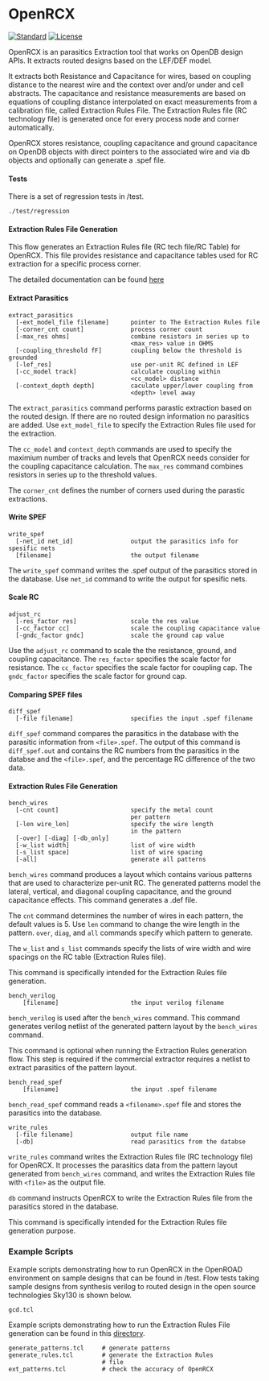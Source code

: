 # OpenRCX
[![Standard](https://img.shields.io/badge/C%2B%2B-17-blue)](https://en.wikipedia.org/wiki/C%2B%2B#Standardization)
[![License](https://img.shields.io/badge/License-BSD%203--Clause-blue.svg)](https://opensource.org/licenses/BSD-3-Clause)

OpenRCX is an parasitics Extraction tool that works on OpenDB design APIs. 
It extracts routed designs based on the LEF/DEF model.

It extracts both Resistance and Capacitance for wires, based on coupling 
distance to the nearest wire and the context over and/or under and cell abstracts.
The capacitance and resistance measurements are based on equations of 
coupling distance interpolated on exact measurements from a calibration file, 
called Extraction Rules File. The Extraction Rules file (RC technology file) is 
generated once for every process node and corner automatically.

OpenRCX stores resistance, coupling capacitance and ground capacitance on OpenDB objects with direct pointers to the associated wire and via db objects
and optionally can generate a .spef file.


#### Tests
There is a set of regression tests in /test.

```
./test/regression
```

#### Extraction Rules File Generation

This flow generates an Extraction Rules file (RC tech file/RC Table) for OpenRCX. This file provides
resistance and capacitance tables used for RC extraction for a specific process
corner.

The detailed documentation can be found [here](doc/calibration.txt)

#### Extract Parasitics

```
extract_parasitics
  [-ext_model_file filename]      pointer to The Extraction Rules file
  [-corner_cnt count]             process corner count
  [-max_res ohms]                 combine resistors in series up to 
                                  <max_res> value in OHMS
  [-coupling_threshold fF]        coupling below the threshold is grounded
  [-lef_res]                      use per-unit RC defined in LEF
  [-cc_model track]               calculate coupling within 
                                  <cc_model> distance
  [-context_depth depth]          caculate upper/lower coupling from 
                                  <depth> level away
```

The `extract_parasitics` command performs parastic extraction based on the
routed design. If there are no routed design information no parasitics are
added. Use `ext_model_file` to specify the Extraction Rules file used for the
extraction. 

The `cc_model` and `context_depth` commands are used to specify the
maximium number of tracks and levels that OpenRCX needs consider for the coupling
capacitance calculation. The `max_res` command combines resistors in series up
to the threshold values.

The `corner_cnt` defines the number of corners used during the parastic
extractions.

#### Write SPEF

```
write_spef
  [-net_id net_id]                output the parasitics info for spesific nets
  [filename]                      the output filename
```

The `write_spef` command writes the .spef output of the parasitics stored in the
database. Use `net_id` command to write the output for spesific nets.

#### Scale RC

```
adjust_rc
  [-res_factor res]               scale the res value
  [-cc_factor cc]                 scale the coupling capacitance value
  [-gndc_factor gndc]             scale the ground cap value
```

Use the `adjust_rc` command to scale the the resistance, ground, and coupling
capacitance. The `res_factor` specifies the scale factor for resistance. The
`cc_factor` specifies the scale factor for coupling cap. The `gndc_factor`
specifies the scale factor for ground cap.

#### Comparing SPEF files 

```
diff_spef
  [-file filename]                specifies the input .spef filename  
```

`diff_spef` command compares the parasitics in the database with the parasitic
information from `<file>.spef`. The output of this command is `diff_spef.out` and
contains the RC numbers from the parasitics in the databse and the `<file>.spef`,
and the percentage RC difference of the two data.

#### Extraction Rules File Generation

```
bench_wires
  [-cnt count]                    specify the metal count 
                                  per pattern
  [-len wire_len]                 specify the wire length 
                                  in the pattern
  [-over] [-diag] [-db_only]
  [-w_list width]                 list of wire width
  [-s_list space]                 list of wire spacing
  [-all]                          generate all patterns  
```

`bench_wires` command produces a layout  which contains various patterns that
are used to characterize per-unit RC. The generated patterns model the
lateral, vertical, and diagonal coupling capacitance, and the ground capacitance
effects. This command generates a .def file.

The `cnt` command determines the number of wires in each pattern, the default
values is 5. Use `len` command to change the wire length in the pattern. `over`,
`diag`, and `all` commands specify which pattern to generate.

The `w_list` and `s_list` commands specify the lists of wire width and wire spacings 
on the RC table (Extraction Rules file).

This command is specifically intended for the Extraction Rules file generation.

```
bench_verilog
    [filename]                    the input verilog filename  
```

`bench_verilog` is used after the `bench_wires` command. This command generates
verilog netlist of the generated pattern layout by the `bench_wires`
command. 

This command is optional when running the Extraction Rules generation flow. This
step is required if the commercial extractor requires a netlist to extract
parasitics of the pattern layout.

```
bench_read_spef
    [filename]                    the input .spef filename  
```

`bench_read_spef` command reads a `<filename>.spef` file and stores the
parasitics into the database.

```
write_rules
  [-file filename]                output file name
  [-db]                           read parasitics from the databse
```

`write_rules` command writes the Extraction Rules file (RC technology file)
for OpenRCX. It processes the parasitics data from the pattern layout generated from
`bench_wires` command, and writes the Extraction Rules file with `<file>` as
the output file.

`db` command instructs OpenRCX to write the Extraction Rules file from 
the parasitics stored in the database.

This command is specifically intended for the Extraction Rules file generation
purpose.

### Example Scripts

Example scripts demonstrating how to run OpenRCX in the OpenROAD environment on sample designs
that can be found in /test. Flow tests taking sample designs from synthesis
verilog to routed design in the open source technologies
Sky130 is shown below.

```
gcd.tcl
```

Example scripts demonstrating how to run the Extraction Rules File generation
can be found in this [directory](calibration/script).

```
generate_patterns.tcl     # generate patterns
generate_rules.tcl        # generate the Extraction Rules
                          # file
ext_patterns.tcl          # check the accuracy of OpenRCX
```
